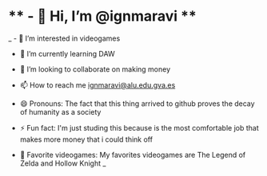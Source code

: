 # ** - 👋 Hi, I’m @ignmaravi **

_ - 👀 I’m interested in videogames<p>

- 🌱 I’m currently learning DAW<p>

- 💞️ I’m looking to collaborate on making money<p>

- 📫 How to reach me ignmaravi@alu.edu.gva.es<p>

- 😄 Pronouns: The fact that this thing arrived to github proves the decay of humanity as a society<p>

- ⚡ Fun fact: I'm just studing this because is the most comfortable job that makes more money that i could think off<p>

- 👾 Favorite videogames: My favorites videogames are The Legend of Zelda and Hollow Knight
_
<!---
ignmaravi/ignmaravi is a ✨ special ✨ repository because its `README.md` (this file) appears on your GitHub profile.
You can click the Preview link to take a look at your changes.
--->
